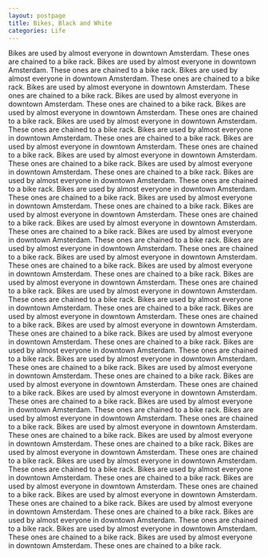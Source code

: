 ```yaml
---
layout: postpage
title: Bikes, Black and White
categories: Life
---
```

Bikes are used by almost everyone in downtown Amsterdam. These ones are chained to a bike rack.
Bikes are used by almost everyone in downtown Amsterdam. These ones are chained to a bike rack.
Bikes are used by almost everyone in downtown Amsterdam. These ones are chained to a bike rack.
Bikes are used by almost everyone in downtown Amsterdam. These ones are chained to a bike rack.
Bikes are used by almost everyone in downtown Amsterdam. These ones are chained to a bike rack.
Bikes are used by almost everyone in downtown Amsterdam. These ones are chained to a bike rack.
Bikes are used by almost everyone in downtown Amsterdam. These ones are chained to a bike rack.
Bikes are used by almost everyone in downtown Amsterdam. These ones are chained to a bike rack.
Bikes are used by almost everyone in downtown Amsterdam. These ones are chained to a bike rack.
Bikes are used by almost everyone in downtown Amsterdam. These ones are chained to a bike rack.
Bikes are used by almost everyone in downtown Amsterdam. These ones are chained to a bike rack.
Bikes are used by almost everyone in downtown Amsterdam. These ones are chained to a bike rack.
Bikes are used by almost everyone in downtown Amsterdam. These ones are chained to a bike rack.
Bikes are used by almost everyone in downtown Amsterdam. These ones are chained to a bike rack.
Bikes are used by almost everyone in downtown Amsterdam. These ones are chained to a bike rack.
Bikes are used by almost everyone in downtown Amsterdam. These ones are chained to a bike rack.
Bikes are used by almost everyone in downtown Amsterdam. These ones are chained to a bike rack.
Bikes are used by almost everyone in downtown Amsterdam. These ones are chained to a bike rack.
Bikes are used by almost everyone in downtown Amsterdam. These ones are chained to a bike rack.
Bikes are used by almost everyone in downtown Amsterdam. These ones are chained to a bike rack.
Bikes are used by almost everyone in downtown Amsterdam. These ones are chained to a bike rack.
Bikes are used by almost everyone in downtown Amsterdam. These ones are chained to a bike rack.
Bikes are used by almost everyone in downtown Amsterdam. These ones are chained to a bike rack.
Bikes are used by almost everyone in downtown Amsterdam. These ones are chained to a bike rack.
Bikes are used by almost everyone in downtown Amsterdam. These ones are chained to a bike rack.
Bikes are used by almost everyone in downtown Amsterdam. These ones are chained to a bike rack.
Bikes are used by almost everyone in downtown Amsterdam. These ones are chained to a bike rack.
Bikes are used by almost everyone in downtown Amsterdam. These ones are chained to a bike rack.
Bikes are used by almost everyone in downtown Amsterdam. These ones are chained to a bike rack.
Bikes are used by almost everyone in downtown Amsterdam. These ones are chained to a bike rack.
Bikes are used by almost everyone in downtown Amsterdam. These ones are chained to a bike rack.
Bikes are used by almost everyone in downtown Amsterdam. These ones are chained to a bike rack.
Bikes are used by almost everyone in downtown Amsterdam. These ones are chained to a bike rack.
Bikes are used by almost everyone in downtown Amsterdam. These ones are chained to a bike rack.
Bikes are used by almost everyone in downtown Amsterdam. These ones are chained to a bike rack.
Bikes are used by almost everyone in downtown Amsterdam. These ones are chained to a bike rack.
Bikes are used by almost everyone in downtown Amsterdam. These ones are chained to a bike rack.
Bikes are used by almost everyone in downtown Amsterdam. These ones are chained to a bike rack.
Bikes are used by almost everyone in downtown Amsterdam. These ones are chained to a bike rack.
Bikes are used by almost everyone in downtown Amsterdam. These ones are chained to a bike rack.
Bikes are used by almost everyone in downtown Amsterdam. These ones are chained to a bike rack.
Bikes are used by almost everyone in downtown Amsterdam. These ones are chained to a bike rack.
Bikes are used by almost everyone in downtown Amsterdam. These ones are chained to a bike rack.
Bikes are used by almost everyone in downtown Amsterdam. These ones are chained to a bike rack.